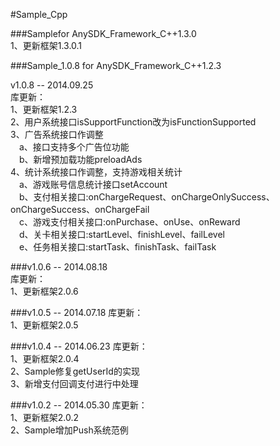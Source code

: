#Sample_Cpp

###Samplefor AnySDK_Framework_C++1.3.0  
1、更新框架1.3.0.1  

###Sample_1.0.8 for AnySDK_Framework_C++1.2.3

v1.0.8  -- 2014.09.25  
库更新：  
1、更新框架1.2.3  
2、用户系统接口isSupportFunction改为isFunctionSupported  
3、广告系统接口作调整  
&emsp;a、接口支持多个广告位功能  
&emsp;b、新增预加载功能preloadAds  
4、统计系统接口作调整，支持游戏相关统计  
&emsp;a、游戏账号信息统计接口setAccount  
&emsp;b、支付相关接口:onChargeRequest、onChargeOnlySuccess、onChargeSuccess、onChargeFail  
&emsp;c、游戏支付相关接口:onPurchase、onUse、onReward  
&emsp;d、关卡相关接口:startLevel、finishLevel、failLevel  
&emsp;e、任务相关接口:startTask、finishTask、failTask  

###v1.0.6  -- 2014.08.18  
库更新：  
1、更新框架2.0.6  


###v1.0.5  -- 2014.07.18
库更新：  
1、更新框架2.0.5  

###v1.0.4  -- 2014.06.23
库更新：  
1、更新框架2.0.4  
2、Sample修复getUserId的实现  
3、新增支付回调支付进行中处理  

###v1.0.2  -- 2014.05.30
库更新：  
1、更新框架2.0.2    
2、Sample增加Push系统范例  

